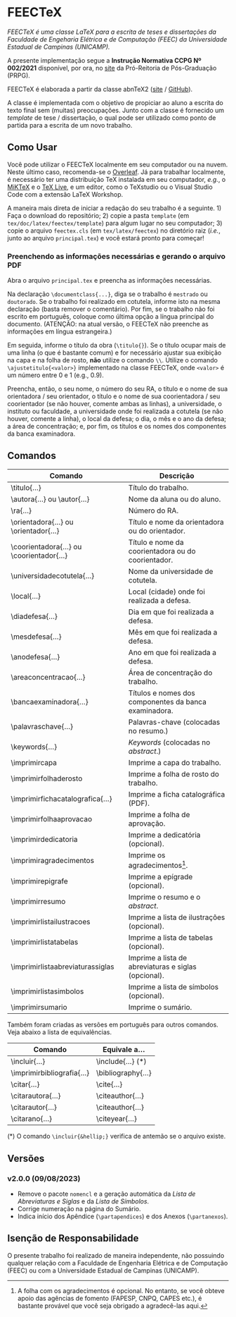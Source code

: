 # FEECTeX

_FEECTeX é uma classe LaTeX para a escrita de teses e dissertações da Faculdade de Engeharia Elétrica e de Computação (FEEC) da Universidade Estadual de Campinas (UNICAMP)._

A presente implementação segue a **Instrução Normativa CCPG Nº 002/2021** disponível, por ora, no [site](https://www.prpg.unicamp.br/documentos-e-normas/normas/instrucoes-normativas/) da Pró-Reitoria de Pós-Graduação (PRPG).

FEECTeX é elaborada a partir da classe abnTeX2 ([site](https://www.abntex.net.br) / [GitHub](https://www.github.com/abntex)).

A classe é implementada com o objetivo de propiciar ao aluno a escrita do texto final sem (muitas) preocupações. Junto com a classe é fornecido um _template_ de tese / dissertação, o qual pode ser utilizado como ponto de partida para a escrita de um novo trabalho.

## Como Usar

Você pode utilizar o FEECTeX localmente em seu computador ou na nuvem. Neste último caso, recomenda-se o [Overleaf](https://www.overleaf.com/). Já para trabalhar localmente, é necessário ter uma distribuição TeX instalada em seu computador, _e.g._, o [MiKTeX](https://miktex.org/) e o [TeX Live](https://tug.org/texlive/), e um editor, como o TeXstudio ou o Visual Studio Code com a extensão LaTeX Workshop.

A maneira mais direta de iniciar a redação do seu trabalho é a seguinte. 1) Faça o download do repositório; 2) copie a pasta `template` (em `tex/doc/latex/feectex/template`) para algum lugar no seu computador; 3) copie o arquivo `feectex.cls` (em `tex/latex/feectex`) no diretório raiz (_i.e._, junto ao arquivo `principal.tex`) e você estará pronto para começar!

### Preenchendo as informações necessárias e gerando o arquivo PDF

Abra o arquivo `principal.tex` e preencha as informações necessárias.

Na declaração `\documentclass{...}`, diga se o trabalho é `mestrado` ou `doutorado`. Se o trabalho foi realizado em cotutela, informe isto na mesma declaração (basta remover o comentário). Por fim, se o trabalho não foi escrito em português, coloque como última opção a língua principal do documento. (ATENÇÃO: na atual versão, o FEECTeX não preenche as informações em língua estrangeira.)

Em seguida, informe o título da obra (`\titulo{}`). Se o título ocupar mais de uma linha (o que é bastante comum) e for necessário ajustar sua exibição na capa e na folha de rosto, **não** utilize o comando `\\`. Utilize o comando `\ajustetitulo{<valor>}` implementado na classe FEECTeX, onde `<valor>` é um número entre 0 e 1 (e.g., 0.9).

Preencha, então, o seu nome, o número do seu RA, o título e o nome de sua orientadora / seu orientador, o título e o nome de sua coorientadora / seu coorientador (se não houver, comente ambas as linhas), a universidade, o instituto ou faculdade, a universidade onde foi realizada a cotutela (se não houver, comente a linha), o local da defesa; o dia, o mẽs e o ano da defesa; a área de concentração; e, por fim, os títulos e os nomes dos componentes da banca examinadora.

## Comandos

| Comando                                             | Descrição                                             |
|-----------------------------------------------------|-------------------------------------------------------|
| \titulo{&hellip;}                                   | Título do trabalho.                                   |
| \autora{&hellip;} ou \autor{&hellip;}               | Nome da aluna ou do aluno.                            |
| \ra{&hellip;}                                       | Número do RA.                                         |
| \orientadora{&hellip;} ou \orientador{&hellip;}     | Título e nome da orientadora ou do orientador.        |
| \coorientadora{&hellip;} ou \coorientador{&hellip;} | Título e nome da coorientadora ou do coorientador.    |
| \universidadecotutela{&hellip;}                     | Nome da universidade de cotutela.                     |
| \local{&hellip;}                                    | Local (cidade) onde foi realizada a defesa.           |
| \diadefesa{&hellip;}                                | Dia em que foi realizada a defesa.                    |
| \mesdefesa{&hellip;}                                | Mês em que foi realizada a defesa.                    |
| \anodefesa{&hellip;}                                | Ano em que foi realizada a defesa.                    |
| \areaconcentracao{&hellip;}                         | Área de concentração do trabalho.                     |
| \bancaexaminadora{&hellip;}                         | Títulos e nomes dos componentes da banca examinadora. |
| \palavraschave{&hellip;}                            | Palavras-chave (colocadas no resumo.)                 |
| \keywords{&hellip;}                                 | _Keywords_ (colocadas no _abstract_.)                 |
| \imprimircapa                                       | Imprime a capa do trabalho.                           |
| \imprimirfolhaderosto                               | Imprime a folha de rosto do trabalho.                 |
| \imprimirfichacatalografica{&hellip;}               | Imprime a ficha catalográfica (PDF).                  |
| \imprimirfolhaaprovacao                             | Imprime a folha de aprovação.                         |
| \imprimirdedicatoria                                | Imprime a dedicatória (opcional).                     |
| \imprimiragradecimentos                             | Imprime os agradecimentos[^1].                        |
| \imprimirepigrafe                                   | Imprime a epígrade (opcional).                        |
| \imprimirresumo                                     | Imprime o resumo e o _abstract_.                      |
| \imprimirlistailustracoes                           | Imprime a lista de ilustrações (opcional).            |
| \imprimirlistatabelas                               | Imprime a lista de tabelas (opcional).                |
| \imprimirlistaabreviaturassiglas                    | Imprime a lista de abreviaturas e siglas (opcional).  |
| \imprimirlistasimbolos                              | Imprime a lista de símbolos (opcional).               |
| \imprimirsumario                                    | Imprime o sumário.                                    |

[^1]: A folha com os agradecimentos é opcional. No entanto, se você obteve apoio das agências de fomento (FAPESP, CNPQ, CAPES etc.), é bastante provável que você seja obrigado a agradecê-las aqui.

Também foram criadas as versões em português para outros comandos. Veja abaixo a lista de equivalências.

| Comando                         | Equivale a&hellip;                         |
|---------------------------------|--------------------------------------------|
| \incluir{&hellip;}              | \include{&hellip;} (*)                     |
| \imprimirbibliografia{&hellip;} | \bibliography{&hellip;}                    |
| \citar{&hellip;}                | \cite{&hellip;}                            |
| \citarautora{&hellip;}          | \citeauthor{&hellip;}                      |
| \citarautor{&hellip;}           | \citeauthor{&hellip;}                      |
| \citarano{&hellip;}             | \citeyear{&hellip;}                        |

(*) O comando `\incluir{&hellip;}` verifica de antemão se o arquivo existe.

## Versões

### v2.0.0 (09/08/2023)

* Remove o pacote `nomencl` e a geração automática da _Lista de Abreviaturas e Siglas_ e da _Lista de Símbolos_.
* Corrige numeração na página do Sumário.
* Indica início dos Apêndice (`\partapendices`) e dos Anexos (`\partanexos`).

## Isenção de Responsabilidade

O presente trabalho foi realizado de maneira independente, não possuindo qualquer relação com a Faculdade de Engenharia Elétrica e de Computação (FEEC) ou com a Universidade Estadual de Campinas (UNICAMP).
